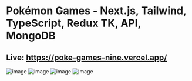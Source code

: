 # Pokémon Games - Next.js, Tailwind, TypeScript, Redux TK, API, MongoDB

## Live: https://poke-games-nine.vercel.app/

![image](https://github.com/user-attachments/assets/5650b37c-431d-48dd-9338-d5becf2aa65b)
![image](https://github.com/user-attachments/assets/a6cde4b7-8e72-43ab-a30a-23ba32187ca3)
![image](https://github.com/user-attachments/assets/16261847-c96b-4cc4-bbc0-b18eaa3f9965)
![image](https://github.com/user-attachments/assets/44cbab2a-99c6-4fc9-9829-6f30da0db39a)
